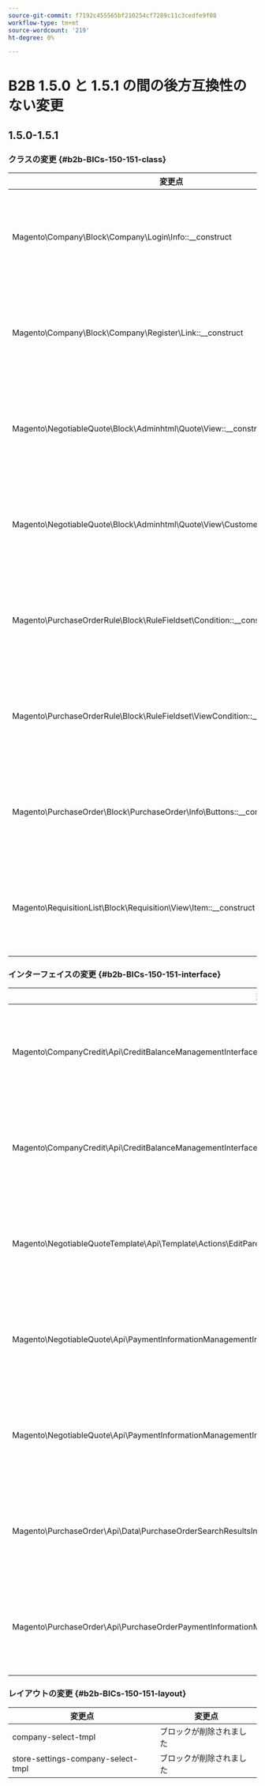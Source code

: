 ```yaml
---
source-git-commit: f7192c455565bf210254cf7289c11c3cedfe9f08
workflow-type: tm+mt
source-wordcount: '219'
ht-degree: 0%

---
```

# B2B 1.5.0 と 1.5.1 の間の後方互換性のない変更

## 1.5.0-1.5.1

### クラスの変更 {#b2b-BICs-150-151-class}

| 変更点 | 変更点 |
| --- | --- |
| Magento\Company\Block\Company\Login\Info::\_\_construct | [public] メソッドパラメーターの型が変更されました。 |
| Magento\Company\Block\Company\Register\Link::\_\_construct | [public] メソッドパラメーターの型が変更されました。 |
| Magento\NegotiableQuote\Block\Adminhtml\Quote\View::\_\_construct | [public] メソッドパラメーターの型が変更されました。 |
| Magento\NegotiableQuote\Block\Adminhtml\Quote\View\CustomerGroup::\_\_construct | [public] メソッドパラメーターの型が変更されました。 |
| Magento\PurchaseOrderRule\Block\RuleFieldset\Condition::\_\_construct | [public] メソッドパラメーターの型が変更されました。 |
| Magento\PurchaseOrderRule\Block\RuleFieldset\ViewCondition::\_\_construct | [public] メソッドパラメーターの型が変更されました。 |
| Magento\PurchaseOrder\Block\PurchaseOrder\Info\Buttons::\_\_construct | [public] メソッドパラメーターの型が変更されました。 |
| Magento\RequisitionList\Block\Requisition\View\Item::\_\_construct | [public] メソッドパラメーターの型が変更されました。 |

### インターフェイスの変更 {#b2b-BICs-150-151-interface}

| 変更点 | 変更点 |
| --- | --- |
| Magento\CompanyCredit\Api\CreditBalanceManagementInterface::decrease | [public] メソッドパラメーターの型が変更されました。 |
| Magento\CompanyCredit\Api\CreditBalanceManagementInterface::increase | [public] メソッドパラメーターの型が変更されました。 |
| Magento\NegotiableQuoteTemplate\Api\Template\Actions\EditParentQuoteInterface::execute | [public] メソッドパラメーターの型が変更されました。 |
| Magento\NegotiableQuote\Api\PaymentInformationManagementInterface::savePaymentInformation | [public] メソッドパラメーターの型が変更されました。 |
| Magento\NegotiableQuote\Api\PaymentInformationManagementInterface::savePaymentInformationAndPlaceOrder | [public] メソッドパラメーターの型が変更されました。 |
| Magento\PurchaseOrder\Api\Data\PurchaseOrderSearchResultsInterface::setItems | [public] メソッドパラメーターの型が変更されました。 |
| Magento\PurchaseOrder\Api\PurchaseOrderPaymentInformationManagementInterface::savePaymentInformationAndPlacePurchaseOrder | [public] メソッドパラメーターの型が変更されました。 |

### レイアウトの変更 {#b2b-BICs-150-151-layout}

| 変更点 | 変更点 |
| --- | --- |
| company-select-tmpl | ブロックが削除されました |
| store-settings-company-select-tmpl | ブロックが削除されました |
